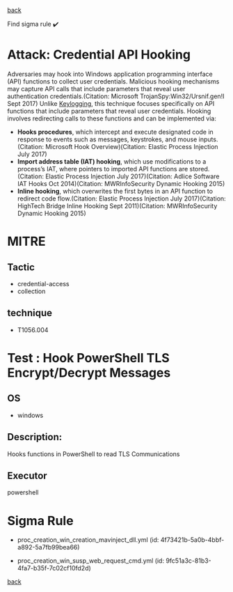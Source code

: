 
[back](../index.md)

Find sigma rule :heavy_check_mark: 

# Attack: Credential API Hooking 

Adversaries may hook into Windows application programming interface (API) functions to collect user credentials. Malicious hooking mechanisms may capture API calls that include parameters that reveal user authentication credentials.(Citation: Microsoft TrojanSpy:Win32/Ursnif.gen!I Sept 2017) Unlike [Keylogging](https://attack.mitre.org/techniques/T1056/001),  this technique focuses specifically on API functions that include parameters that reveal user credentials. Hooking involves redirecting calls to these functions and can be implemented via:

* **Hooks procedures**, which intercept and execute designated code in response to events such as messages, keystrokes, and mouse inputs.(Citation: Microsoft Hook Overview)(Citation: Elastic Process Injection July 2017)
* **Import address table (IAT) hooking**, which use modifications to a process’s IAT, where pointers to imported API functions are stored.(Citation: Elastic Process Injection July 2017)(Citation: Adlice Software IAT Hooks Oct 2014)(Citation: MWRInfoSecurity Dynamic Hooking 2015)
* **Inline hooking**, which overwrites the first bytes in an API function to redirect code flow.(Citation: Elastic Process Injection July 2017)(Citation: HighTech Bridge Inline Hooking Sept 2011)(Citation: MWRInfoSecurity Dynamic Hooking 2015)


# MITRE
## Tactic
  - credential-access
  - collection


## technique
  - T1056.004


# Test : Hook PowerShell TLS Encrypt/Decrypt Messages
## OS
  - windows


## Description:
Hooks functions in PowerShell to read TLS Communications


## Executor
powershell

# Sigma Rule
 - proc_creation_win_creation_mavinject_dll.yml (id: 4f73421b-5a0b-4bbf-a892-5a7fb99bea66)

 - proc_creation_win_susp_web_request_cmd.yml (id: 9fc51a3c-81b3-4fa7-b35f-7c02cf10fd2d)



[back](../index.md)
